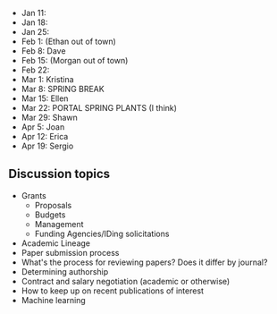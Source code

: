 * Jan 11:
* Jan 18:
* Jan 25: 
* Feb 1: (Ethan out of town)
* Feb 8: Dave
* Feb 15: (Morgan out of town)
* Feb 22:
* Mar 1: Kristina
* Mar 8: SPRING BREAK
* Mar 15: Ellen
* Mar 22: PORTAL SPRING PLANTS (I think) 
* Mar 29: Shawn
* Apr 5: Joan
* Apr 12: Erica
* Apr 19: Sergio

## Discussion topics

* Grants
    * Proposals
    * Budgets
    * Management
    * Funding Agencies/IDing solicitations
* Academic Lineage
* Paper submission process
* What's the process for reviewing papers? Does it differ by journal?
* Determining authorship
* Contract and salary negotiation (academic or otherwise)
* How to keep up on recent publications of interest
* Machine learning